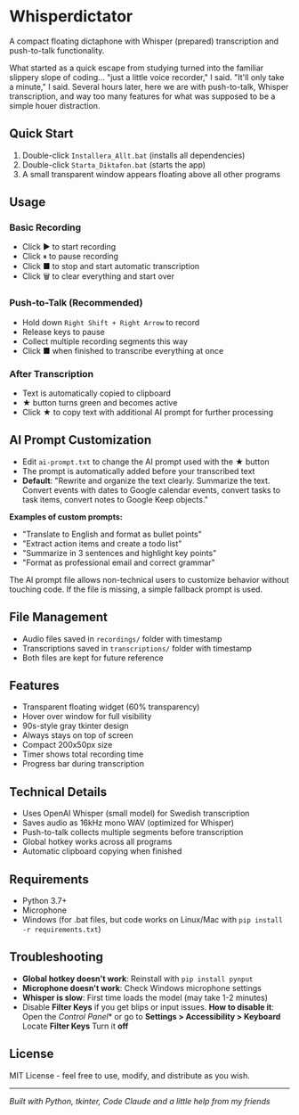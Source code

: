 # Whisperdictator

A compact floating dictaphone with Whisper (prepared) transcription and push-to-talk functionality.

What started as a quick escape from studying turned into the familiar slippery slope of coding... "just a little voice recorder," I said. "It'll only take a minute," I said. Several hours later, here we are with push-to-talk, Whisper transcription, and way too many features for what was supposed to be a simple houer distraction.

## Quick Start

1. Double-click `Installera_Allt.bat` (installs all dependencies)
2. Double-click `Starta_Diktafon.bat` (starts the app)
3. A small transparent window appears floating above all other programs

## Usage

### Basic Recording
- Click ▶ to start recording
- Click ⏸ to pause recording
- Click ■ to stop and start automatic transcription
- Click 🗑 to clear everything and start over

### Push-to-Talk (Recommended)
- Hold down `Right Shift + Right Arrow` to record
- Release keys to pause
- Collect multiple recording segments this way
- Click ■ when finished to transcribe everything at once

### After Transcription
- Text is automatically copied to clipboard
- ★ button turns green and becomes active
- Click ★ to copy text with additional AI prompt for further processing

## AI Prompt Customization
- Edit `ai-prompt.txt` to change the AI prompt used with the ★ button
- The prompt is automatically added before your transcribed text
- **Default**: "Rewrite and organize the text clearly. Summarize the text. Convert events with dates to Google calendar events, convert tasks to task items, convert notes to Google Keep objects."

**Examples of custom prompts:**
- "Translate to English and format as bullet points"
- "Extract action items and create a todo list"
- "Summarize in 3 sentences and highlight key points"
- "Format as professional email and correct grammar"

The AI prompt file allows non-technical users to customize behavior without touching code. If the file is missing, a simple fallback prompt is used.

## File Management
- Audio files saved in `recordings/` folder with timestamp
- Transcriptions saved in `transcriptions/` folder with timestamp
- Both files are kept for future reference

## Features
- Transparent floating widget (60% transparency)
- Hover over window for full visibility
- 90s-style gray tkinter design
- Always stays on top of screen
- Compact 200x50px size
- Timer shows total recording time
- Progress bar during transcription

## Technical Details
- Uses OpenAI Whisper (small model) for Swedish transcription
- Saves audio as 16kHz mono WAV (optimized for Whisper)
- Push-to-talk collects multiple segments before transcription
- Global hotkey works across all programs
- Automatic clipboard copying when finished

## Requirements
- Python 3.7+
- Microphone
- Windows (for .bat files, but code works on Linux/Mac with `pip install -r requirements.txt`)

## Troubleshooting
- **Global hotkey doesn't work**: Reinstall with `pip install pynput`
- **Microphone doesn't work**: Check Windows microphone settings
- **Whisper is slow**: First time loads the model (may take 1-2 minutes)
- Disable **Filter Keys** if you get blips or input issues. **How to disable it**: Open the *Control Panel** or go to **Settings > Accessibility > Keyboard** Locate **Filter Keys** Turn it **off**

## License

MIT License - feel free to use, modify, and distribute as you wish.

---
*Built with Python, tkinter, Code Claude and a little help from my friends*
